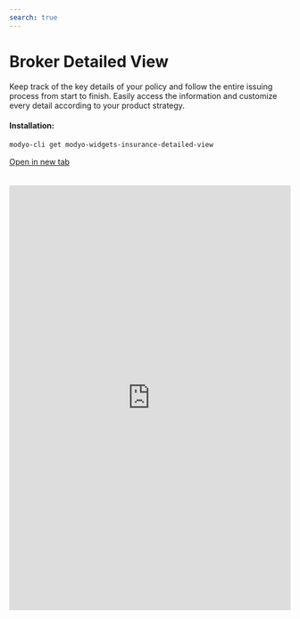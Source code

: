 ```yaml
---
search: true
---
```


# Broker Detailed View <Badge text="Beta" type="warn"/>

Keep track of the key details of your policy and follow the entire issuing process from start to finish. Easily access the information and customize every detail according to your product strategy.

#### Installation:

```bash
modyo-cli get modyo-widgets-insurance-detailed-view
```

[Open in new tab](https://widgets.modyo.com/insurance/broker/detailed-view)

<iframe id="widgetFrame" src="https://widgets.modyo.com/insurance/broker/detailed-view" width="100%" frameBorder="0"  style="min-height:762px;overflow:auto;margin-top:20px;"/>

| Feature               | Description                                                                                                                                                                                                                  |
| --------------------- | ---------------------------------------------------------------------------------------------------------------------------------------------------------------------------------------------------------------------------- |
| Summary               | It helps the consultation of the policies and presents the relevant data to your intermediaries independently of the state of the policies. Use this section to notify about important dates or changes in policy status.    |
| Conditions            | Customize the module to present the coverage and deductibles of the policy in case of claims. It facilitates that the intermediaries identify the minimum data of the covers or evolves this module to configure activation. |
| Premium table         | Configure the premiums paid in the policy according to your business strategy or make it easier for your intermediaries to manage premium increases under your own rules.                                                    |
| History               | It generates a traceability of policy movements so that both intermediaries and your operation team can view or manage endorsements, resignations or PDFs of each movement.                                                  |
| Download              | It integrates the clauses of the policies in PDF and facilitates sending them by email. It complements documents with legal or business information as needed.                                                               |
| Sending for signature | Speeds up the payment of policies by integrating this option of sending to sign for payment approval. It saves time and optimizes processes for more efficient issuanc                                                       |
